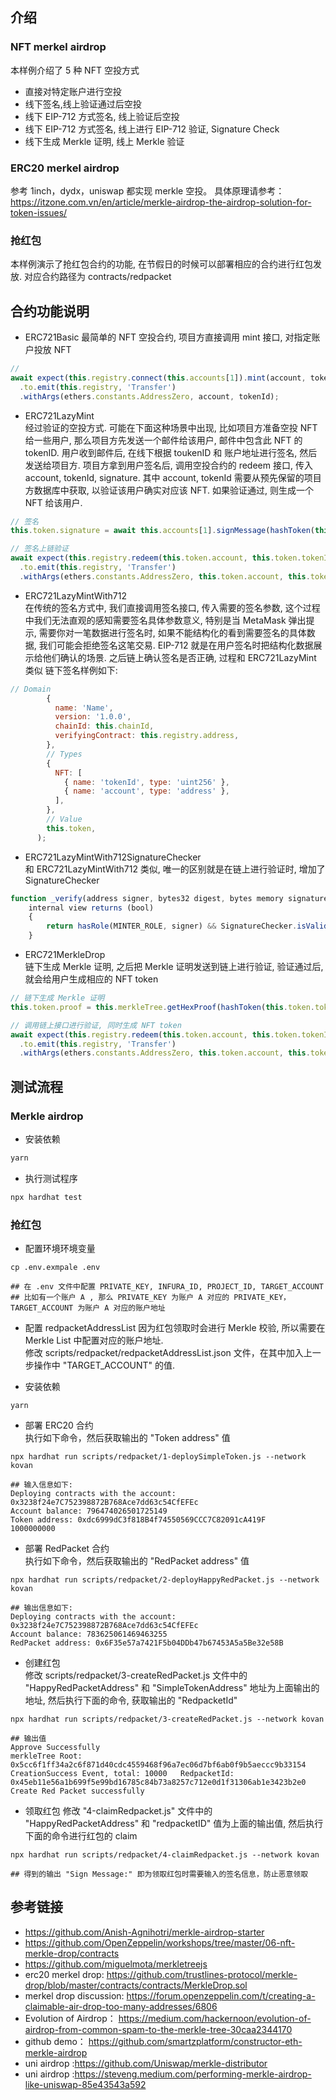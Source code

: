 ## 介绍

### NFT merkel airdrop

本样例介绍了 5 种 NFT 空投方式

- 直接对特定账户进行空投
- 线下签名,线上验证通过后空投
- 线下 EIP-712 方式签名, 线上验证后空投
- 线下 EIP-712 方式签名, 线上进行 EIP-712 验证, Signature Check
- 线下生成 Merkle 证明, 线上 Merkle 验证

### ERC20 merkel airdrop

参考 1inch，dydx，uniswap 都实现 merkle 空投。 具体原理请参考：
https://itzone.com.vn/en/article/merkle-airdrop-the-airdrop-solution-for-token-issues/  

### 抢红包    
本样例演示了抢红包合约的功能, 在节假日的时候可以部署相应的合约进行红包发放.
对应合约路径为 contracts/redpacket

## 合约功能说明

- ERC721Basic
  最简单的 NFT 空投合约, 项目方直接调用 mint 接口, 对指定账户投放 NFT

```js
//
await expect(this.registry.connect(this.accounts[1]).mint(account, tokenId))
  .to.emit(this.registry, 'Transfer')
  .withArgs(ethers.constants.AddressZero, account, tokenId);
```

- ERC721LazyMint  
  经过验证的空投方式. 可能在下面这种场景中出现, 比如项目方准备空投 NFT 给一些用户, 那么项目方先发送一个邮件给该用户, 邮件中包含此 NFT 的 tokenID. 用户收到邮件后, 在线下根据 toukenID 和 账户地址进行签名, 然后发送给项目方. 项目方拿到用户签名后, 调用空投合约的 redeem 接口, 传入 account, tokenId, signature. 其中 account, tokenId 需要从预先保留的项目方数据库中获取, 以验证该用户确实对应该 NFT. 如果验证通过, 则生成一个 NFT 给该用户.

```js
// 签名
this.token.signature = await this.accounts[1].signMessage(hashToken(this.token.tokenId, this.token.account));

// 签名上链验证
await expect(this.registry.redeem(this.token.account, this.token.tokenId, this.token.signature))
  .to.emit(this.registry, 'Transfer')
  .withArgs(ethers.constants.AddressZero, this.token.account, this.token.tokenId);
```

- ERC721LazyMintWith712  
  在传统的签名方式中, 我们直接调用签名接口, 传入需要的签名参数, 这个过程中我们无法直观的感知需要签名具体参数意义, 特别是当 MetaMask 弹出提示, 需要你对一笔数据进行签名时, 如果不能结构化的看到需要签名的具体数据, 我们可能会拒绝签名这笔交易.
  EIP-712 就是在用户签名时把结构化数据展示给他们确认的场景. 之后链上确认签名是否正确, 过程和 ERC721LazyMint 类似
  链下签名样例如下:

```js
// Domain
        {
          name: 'Name',
          version: '1.0.0',
          chainId: this.chainId,
          verifyingContract: this.registry.address,
        },
        // Types
        {
          NFT: [
            { name: 'tokenId', type: 'uint256' },
            { name: 'account', type: 'address' },
          ],
        },
        // Value
        this.token,
      );
```

- ERC721LazyMintWith712SignatureChecker  
  和 ERC721LazyMintWith712 类似, 唯一的区别就是在链上进行验证时, 增加了 SignatureChecker

```js
function _verify(address signer, bytes32 digest, bytes memory signature)
    internal view returns (bool)
    {
        return hasRole(MINTER_ROLE, signer) && SignatureChecker.isValidSignatureNow(signer, digest, signature);
    }
```

- ERC721MerkleDrop  
  链下生成 Merkle 证明, 之后把 Merkle 证明发送到链上进行验证, 验证通过后, 就会给用户生成相应的 NFT token

```js
// 链下生成 Merkle 证明
this.token.proof = this.merkleTree.getHexProof(hashToken(this.token.tokenId, this.token.account));

// 调用链上接口进行验证, 同时生成 NFT token
await expect(this.registry.redeem(this.token.account, this.token.tokenId, this.token.signature))
  .to.emit(this.registry, 'Transfer')
  .withArgs(ethers.constants.AddressZero, this.token.account, this.token.tokenId);
```

## 测试流程
### Merkle airdrop  
- 安装依赖

```bash
yarn
```

- 执行测试程序

```bash
npx hardhat test
```

### 抢红包  
- 配置环境环境变量  
```shell
cp .env.exmpale .env

## 在 .env 文件中配置 PRIVATE_KEY, INFURA_ID, PROJECT_ID, TARGET_ACCOUNT
## 比如有一个账户 A , 那么 PRIVATE_KEY 为账户 A 对应的 PRIVATE_KEY， TARGET_ACCOUNT 为账户 A 对应的账户地址 
```

- 配置 redpacketAddressList 
因为红包领取时会进行 Merkle 校验, 所以需要在 Merkle List 中配置对应的账户地址.  
修改 scripts/redpacket/redpacketAddressList.json 文件，在其中加入上一步操作中 "TARGET_ACCOUNT" 的值.  

- 安装依赖  
```shell
yarn
```

- 部署 ERC20 合约  
执行如下命令，然后获取输出的 "Token address" 值
```shell
npx hardhat run scripts/redpacket/1-deploySimpleToken.js --network kovan

## 输入信息如下: 
Deploying contracts with the account: 0x3238f24e7C752398872B768Ace7dd63c54CfEFEc
Account balance: 796474026501725149
Token address: 0xdc6999dC3f818B4f74550569CCC7C82091cA419F
1000000000
```

- 部署 RedPacket 合约  
执行如下命令，然后获取输出的 "RedPacket address" 值
```shell
npx hardhat run scripts/redpacket/2-deployHappyRedPacket.js --network kovan 

## 输出信息如下:
Deploying contracts with the account: 0x3238f24e7C752398872B768Ace7dd63c54CfEFEc
Account balance: 783625061469463255
RedPacket address: 0x6F35e57a7421F5b04DDb47b67453A5a5Be32e58B
```

- 创建红包  
修改  scripts/redpacket/3-createRedPacket.js 文件中的 "HappyRedPacketAddress" 和 "SimpleTokenAddress" 地址为上面输出的地址, 然后执行下面的命令, 获取输出的 "RedpacketId"
```shell
npx hardhat run scripts/redpacket/3-createRedPacket.js --network kovan 

## 输出值  
Approve Successfully
merkleTree Root: 0x5cc6f1ff34a2c6f871d40cdc4559468f96a7ec06d7bf6ab0f9b5aeccc9b33154
CreationSuccess Event, total: 10000   RedpacketId: 0x45eb11e56a1b699f5e99bd16785c84b73a8257c712e0d1f31306ab1e3423b2e0  
Create Red Packet successfully
```

- 领取红包 
修改 "4-claimRedpacket.js" 文件中的 "HappyRedPacketAddress" 和 "redpacketID" 值为上面的输出值, 然后执行下面的命令进行红包的 claim 
```shell
npx hardhat run scripts/redpacket/4-claimRedpacket.js --network kovan

## 得到的输出 "Sign Message:" 即为领取红包时需要输入的签名信息，防止恶意领取
```

## 参考链接

- https://github.com/Anish-Agnihotri/merkle-airdrop-starter
- https://github.com/OpenZeppelin/workshops/tree/master/06-nft-merkle-drop/contracts
- https://github.com/miguelmota/merkletreejs
- erc20 merkel drop: https://github.com/trustlines-protocol/merkle-drop/blob/master/contracts/contracts/MerkleDrop.sol
- merkel drop discussion: https://forum.openzeppelin.com/t/creating-a-claimable-air-drop-too-many-addresses/6806
- Evolution of Airdrop： https://medium.com/hackernoon/evolution-of-airdrop-from-common-spam-to-the-merkle-tree-30caa2344170
- github demo： https://github.com/smartzplatform/constructor-eth-merkle-airdrop
- uni airdrop :https://github.com/Uniswap/merkle-distributor
- uni airdrop :https://steveng.medium.com/performing-merkle-airdrop-like-uniswap-85e43543a592

